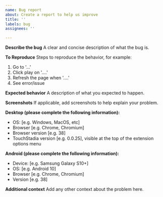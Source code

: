 ```yaml
---
name: Bug report
about: Create a report to help us improve
title: ''
labels: bug
assignees: ''

---
```


**Describe the bug**
A clear and concise description of what the bug is.

**To Reproduce**
Steps to reproduce the behavior, for example:
1. Go to '...'
2. Click play on '....'
3. Refresh the page when '....'
4. See error/issue

**Expected behavior**
A description of what you expected to happen.

**Screenshots**
If applicable, add screenshots to help explain your problem.

**Desktop (please complete the following information):**
 - OS: [e.g. Windows, MacOS, etc]
 - Browser [e.g. Chrome, Chromium]
 - Browser version [e.g. 38]
 - TouchStadia version [e.g. 0.0.25], visible at the top of the extension options menu

**Android (please complete the following information):**
 - Device: [e.g. Samsung Galaxy S10+]
 - OS: [e.g. Android 10]
 - Browser [e.g. Chrome, Chromium]
 - Version [e.g. 38]

**Additional context**
Add any other context about the problem here.
